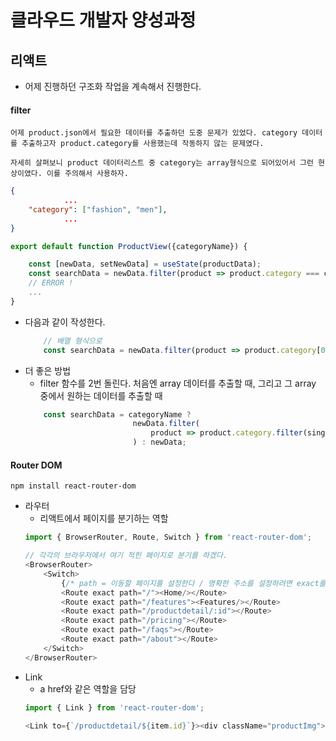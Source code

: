 # 클라우드 개발자 양성과정

## 리액트
* 어제 진행하던 구조화 작업을 계속해서 진행한다.

#### filter
```
어제 product.json에서 필요한 데이터를 추출하던 도중 문제가 있었다. category 데이터를 추출하고자 product.category를 사용했는데 작동하지 않는 문제였다.

자세히 살펴보니 product 데이터리스트 중 category는 array형식으로 되어있어서 그런 현상이였다. 이를 주의해서 사용하자.
```
```json
{
            ...
    "category": ["fashion", "men"],
            ...
}
```
```js
export default function ProductView({categoryName}) {

    const [newData, setNewData] = useState(productData);
    const searchData = newData.filter(product => product.category === categoryName);
    // ERROR ! 
    ...
}
```
* 다음과 같이 작성한다.
    ```js
        // 배열 형식으로
        const searchData = newData.filter(product => product.category[0] === categoryName);
    ```
* 더 좋은 방법
    - filter 함수를 2번 돌린다. 처음엔 array 데이터를 추출할 때, 그리고 그 array 중에서 원하는 데이터를 추출할 때
    ```js
        const searchData = categoryName ? 
                            newData.filter(
                                product => product.category.filter(single => single === categoryName)[0]
                            ) : newData;
    ```

#### Router DOM
```
npm install react-router-dom
```
* 라우터
    - 리액트에서 페이지를 분기하는 역할
    ```js
    import { BrowserRouter, Route, Switch } from 'react-router-dom';
    ```
    ```js
    // 각각의 브라우저에서 여기 적힌 페이지로 분기를 하겠다.
    <BrowserRouter>
        <Switch>
            {/* path = 이동할 페이지를 설정한다 / 명확한 주소를 설정하려면 exact를 추가로 넣어준다 */}
            <Route exact path="/"><Home/></Route>
            <Route exact path="/features"><Features/></Route>
            <Route exact path="/productdetail/:id"></Route>
            <Route exact path="/pricing"></Route>
            <Route exact path="/faqs"></Route>
            <Route exact path="/about"></Route>
        </Switch>
    </BrowserRouter>
    ```
* Link
    - a href와 같은 역할을 담당
    ```js
    import { Link } from 'react-router-dom';
    ```
    ```js
    <Link to={`/productdetail/${item.id}`}><div className="productImg"></div></Link>
    ```
